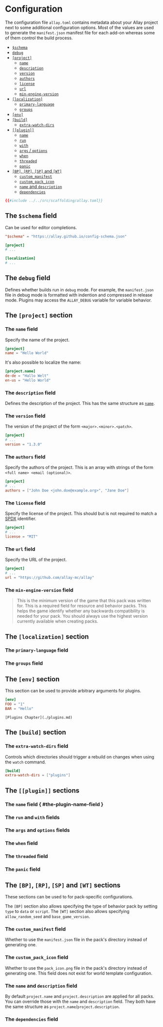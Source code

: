 # Configuration

The configuration file `allay.toml` contains metadata about your Allay project next to some additional
configuration options. Most of the values are used to generate the `manifest.json` manifest file for each
add-on whereas some of them control the build process.

- [`$schema`](#the-schema-field)
- [`debug`](#the-debug-field)
- [`[project]`](#the-project-section)
  - [`name`](#the-name-field)
  - [`description`](#the-description-field)
  - [`version`](#the-version-field)
  - [`authors`](#the-authors-field)
  - [`license`](#the-license-field)
  - [`url`](#the-url-field)
  - [`min-engine-version`](#the-min-engine-version-field)
- [`[localization]`](#the-localization-section)
  - [`primary-language`](#the-primary-language-field)
  - [`groups`](#the-groups-field)
- [`[env]`](#the-env-section)
- [`[build]`](#the-build-section)
  - [`extra-watch-dirs`](#the-extra-watch-dirs-field)
- [`[[plugin]]`](#the-plugin-sections)
  - [`name`](#the-plugin-name-field)
  - [`run`](#the-run-and-with-fields)
  - [`with`](#the-run-and-with-fields)
  - [`args` / `options`](#the-args-and-options-fields)
  - [`when`](#the-when-field)
  - [`threaded`](#the-threaded-field)
  - [`panic`](#the-panic-field)
- [`[BP]`, `[RP]`, `[SP]` and `[WT]`](#the-bp-rp-sp-and-wt-sections)
  - [`custom_manifest`](#the-custommanifest-field)
  - [`custom_pack_icon`](#the-custompackicon-field)
  - [`name` and `description`](#the-name-and-description-field)
  - [`dependencies`](#the-dependencies-field)

```toml
{{#include ../../src/scaffolding/allay.toml}}
```

## The `$schema` field

Can be used for editor completions.

```toml
"$schema" = "https://allay.github.io/config-schema.json"

[project]
# ...

[localization]
# ...
```

## The `debug` field

Defines whether builds run in `debug` mode. For example, the `manifest.json` file in debug mode is formatted
with indention and compressed in release mode. Plugins may access the `ALLAY_DEBUG` variable for variable
behavior.


## The `[project]` section

### The `name` field

Specify the name of the project.

```toml
[project]
name = "Hello World"
```

It's also possible to localize the name:

```toml
[project.name]
de-de = "Hallo Welt"
en-us = "Hello World"
```


### The `description` field

Defines the description of the project. This has the same structure as [`name`](#the-name-field).


### The `version` field

The version of the project of the form `<major>.<minor>.<patch>`.

```toml
[project]
# ...
version = "1.3.0"
```


### The `authors` field

Specify the authors of the project. This is an array with strings of the form
`<full name> <email (optional)>`.

```toml
[project]
# ...
authors = ["John Doe <john.doe@example.org>", "Jane Doe"]
```


### The `license` field

Specify the license of the project. This should but is not required to match a [SPDX][] identifier.

```toml
[project]
# ...
license = "MIT"
```


### The `url` field

Specify the URL of the project.

```toml
[project]
# ...
url = "https://github.com/allay-mc/allay"
```


### The `min-engine-version` field

> This is the minimum version of the game that this pack was written for. This is a required field for
> resource and behavior packs. This helps the game identify whether any backwards compatibility is needed
> for your pack. You should always use the highest version currently available when creating packs.


## The `[localization]` section

### The `primary-language` field

### The `groups` field

## The `[env]` section

This section can be used to provide arbitrary arguments for plugins.

```toml
[env]
FOO = "1"
BAR = "Hello"
```

```admonish title="See Also"
[Plugins Chapter](./plugins.md)
```

## The `[build]` section

### The `extra-watch-dirs` field

Controls which directories should trigger a rebuild on changes when using the `watch` command.

```toml
[build]
extra-watch-dirs = ["plugins"]
```


## The `[[plugin]]` sections

### The `name` field { #the-plugin-name-field }

### The `run` and `with` fields

### The `args` and `options` fields

### The `when` field

### The `threaded` field

### The `panic` field

## The `[BP]`, `[RP]`, `[SP]` and `[WT]` sections

These sections can be used to for pack-specific configurations.

The `[BP]` section also allows specifying the type of behavior pack by setting `type` to `data` or `script`.
The `[WT]` section also allows specifying `allow_random_seed` and `base_game_version`.


### The `custom_manifest` field

Whether to use the `manifest.json` file in the pack's directory instead of generating one.


### The `custom_pack_icon` field

Whether to use the `pack_icon.png` file in the pack's directory instead of generating one. This field does
not exist for world template configuration.


### The `name` and `description` field

By default `project.name` and `project.description` are applied for all packs. You can override those with
the `name` and `description` field. They both have the same structure as `project.name`/`project.description`.


### The `dependencies` field


[SPDX]: https://spdx.org/licenses/
